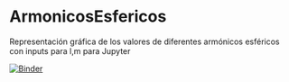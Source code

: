 # ArmonicosEsfericos

Representación gráfica de los valores de diferentes armónicos esféricos con inputs para l,m para Jupyter 


[![Binder](https://mybinder.org/badge_logo.svg)](https://mybinder.org/v2/gh/Liesz/Doble-Rendija/HEAD?urlpath=%2Fvoila%2Frender%2FDoble-Rendija.ipynb)
